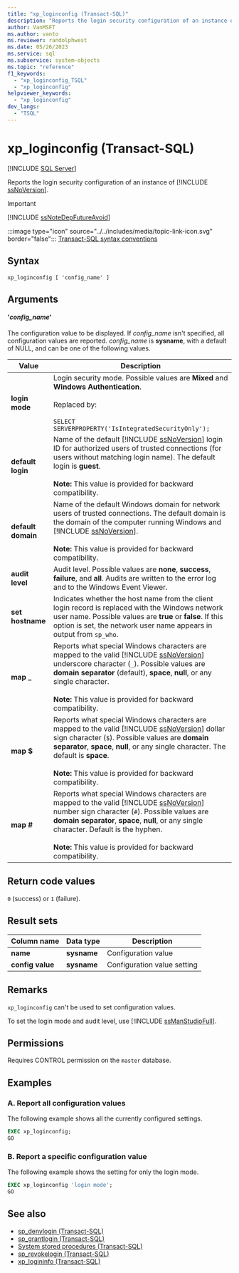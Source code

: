 ```yaml
---
title: "xp_loginconfig (Transact-SQL)"
description: "Reports the login security configuration of an instance of SQL Server."
author: VanMSFT
ms.author: vanto
ms.reviewer: randolphwest
ms.date: 05/26/2023
ms.service: sql
ms.subservice: system-objects
ms.topic: "reference"
f1_keywords:
  - "xp_loginconfig_TSQL"
  - "xp_loginconfig"
helpviewer_keywords:
  - "xp_loginconfig"
dev_langs:
  - "TSQL"
---
```

# xp_loginconfig (Transact-SQL)

[!INCLUDE [SQL Server](../../includes/applies-to-version/sqlserver.md)]

Reports the login security configuration of an instance of [!INCLUDE [ssNoVersion](../../includes/ssnoversion-md.md)].

> [!IMPORTANT]  
> [!INCLUDE [ssNoteDepFutureAvoid](../../includes/ssnotedepfutureavoid-md.md)]

:::image type="icon" source="../../includes/media/topic-link-icon.svg" border="false"::: [Transact-SQL syntax conventions](../../t-sql/language-elements/transact-sql-syntax-conventions-transact-sql.md)

## Syntax

```syntaxsql
xp_loginconfig [ 'config_name' ]
```

## Arguments

#### '*config_name*'

The configuration value to be displayed. If *config_name* isn't specified, all configuration values are reported. *config_name* is **sysname**, with a default of NULL, and can be one of the following values.

| Value | Description |
| --- | --- |
| **login mode** | Login security mode. Possible values are **Mixed** and **Windows Authentication**.<br /><br />Replaced by:<br /><br />`SELECT SERVERPROPERTY('IsIntegratedSecurityOnly');` |
| **default login** | Name of the default [!INCLUDE [ssNoVersion](../../includes/ssnoversion-md.md)] login ID for authorized users of trusted connections (for users without matching login name). The default login is **guest**.<br /><br />**Note:** This value is provided for backward compatibility. |
| **default domain** | Name of the default Windows domain for network users of trusted connections. The default domain is the domain of the computer running Windows and [!INCLUDE [ssNoVersion](../../includes/ssnoversion-md.md)].<br /><br />**Note:** This value is provided for backward compatibility. |
| **audit level** | Audit level. Possible values are **none**, **success**, **failure**, and **all**. Audits are written to the error log and to the Windows Event Viewer. |
| **set hostname** | Indicates whether the host name from the client login record is replaced with the Windows network user name. Possible values are **true** or **false**. If this option is set, the network user name appears in output from `sp_who`. |
| **map _** | Reports what special Windows characters are mapped to the valid [!INCLUDE [ssNoVersion](../../includes/ssnoversion-md.md)] underscore character (`_`). Possible values are **domain separator** (default), **space**, **null**, or any single character.<br /><br />**Note:** This value is provided for backward compatibility. |
| **map $** | Reports what special Windows characters are mapped to the valid [!INCLUDE [ssNoVersion](../../includes/ssnoversion-md.md)] dollar sign character (`$`). Possible values are **domain separator**, **space**, **null**, or any single character. The default is **space**.<br /><br />**Note:** This value is provided for backward compatibility. |
| **map #** | Reports what special Windows characters are mapped to the valid [!INCLUDE [ssNoVersion](../../includes/ssnoversion-md.md)] number sign character (`#`). Possible values are **domain separator**, **space**, **null**, or any single character. Default is the hyphen.<br /><br />**Note:** This value is provided for backward compatibility. |

## Return code values

`0` (success) or `1` (failure).

## Result sets

| Column name | Data type | Description |
| --- | --- | --- |
| **name** | **sysname** | Configuration value |
| **config value** | **sysname** | Configuration value setting |

## Remarks

`xp_loginconfig` can't be used to set configuration values.

To set the login mode and audit level, use [!INCLUDE [ssManStudioFull](../../includes/ssmanstudiofull-md.md)].

## Permissions

Requires CONTROL permission on the `master` database.

## Examples

### A. Report all configuration values

The following example shows all the currently configured settings.

```sql
EXEC xp_loginconfig;
GO
```

### B. Report a specific configuration value

The following example shows the setting for only the login mode.

```sql
EXEC xp_loginconfig 'login mode';
GO
```

## See also

- [sp_denylogin (Transact-SQL)](sp-denylogin-transact-sql.md)
- [sp_grantlogin (Transact-SQL)](sp-grantlogin-transact-sql.md)
- [System stored procedures (Transact-SQL)](system-stored-procedures-transact-sql.md)
- [sp_revokelogin (Transact-SQL)](sp-revokelogin-transact-sql.md)
- [xp_logininfo (Transact-SQL)](xp-logininfo-transact-sql.md)
